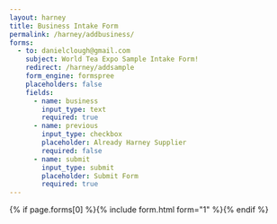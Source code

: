 ```yaml
---
layout: harney
title: Business Intake Form
permalink: /harney/addbusiness/
forms:
  - to: danielclough@gmail.com
    subject: World Tea Expo Sample Intake Form!
    redirect: /harney/addsample
    form_engine: formspree
    placeholders: false
    fields: 
      - name: business
        input_type: text
        required: true
      - name: previous
        input_type: checkbox
        placeholder: Already Harney Supplier
        required: false
      - name: submit
        input_type: submit
        placeholder: Submit Form
        required: true
---
```



<div id="form-wrapper">
	

  {% if page.forms[0] %}{% include form.html form="1" %}{% endif %}





